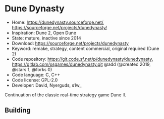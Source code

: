 # Dune Dynasty

- Home: https://dunedynasty.sourceforge.net/, https://sourceforge.net/projects/dunedynasty/
- Inspiration: Dune 2, Open Dune
- State: mature, inactive since 2014
- Download: https://sourceforge.net/projects/dunedynasty
- Keyword: remake, strategy, content commercial, original required (Dune 2)
- Code repository: https://git.code.sf.net/p/dunedynasty/dunedynasty, https://gitlab.com/osgames/dunedynasty.git @add (@created 2019, @stars 1, @forks 0)
- Code language: C, C++
- Code license: GPL-2.0
- Developer: David, Nyerguds, s1w_

Continuation of the classic real-time strategy game Dune II.

## Building

